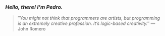 ### *Hello, there! I'm Pedro.*
> ″*You might not think that programmers are artists, but programming is an extremely creative profession. It’s logic-based creativity.*″
 — John Romero
